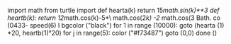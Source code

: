 import math from turtle import def hearta(k)
return 15*math.sin(k)**3 def heartb(k):
return 12*math.cos(k)-5*\ math.cos(2*k) -2*
math.cos(3
Bath. co (0433-
speed(6)
I
bgcolor ("black")
for 1 in range (10000):
goto (hearta (1) *20, heartb(1)°20) for j in range(5):
color ("#f73487")
goto (0,0)
done ()
